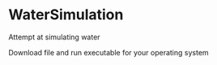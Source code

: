 # WaterSimulation
Attempt at simulating water

Download file and run executable for your operating system
